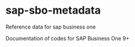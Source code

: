# sap-sbo-metadata
Reference data for sap business one

Documentation of codes for SAP Business One 9+

